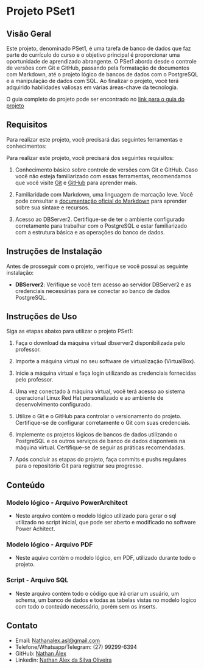 # Projeto PSet1

## Visão Geral
Este projeto, denominado PSet1, é uma tarefa de banco de dados que faz parte do currículo do curso e o objetivo principal é proporcionar uma oportunidade de aprendizado abrangente. O PSet1 aborda desde o controle de versões com Git e GitHub, passando pela formatação de documentos com Markdown, até o projeto lógico de bancos de dados com o PostgreSQL e a manipulação de dados com SQL. Ao finalizar o projeto, você terá adquirido habilidades valiosas em várias áreas-chave da tecnologia.

O guia completo do projeto pode ser encontrado no [link para o guia do projeto](https://github.com/NathaAlex/uvv_bd1_cc1mc/blob/main/pset1/pset1.pdf)

## Requisitos
Para realizar este projeto, você precisará das seguintes ferramentas e conhecimentos:

Para realizar este projeto, você precisará dos seguintes requisitos:

1. Conhecimento básico sobre controle de versões com Git e GitHub. Caso você não esteja familiarizado com essas ferramentas, recomendamos que você visite [Git](https://git-scm.com/) e [GitHub](https://github.com) para aprender mais.

2. Familiaridade com Markdown, uma linguagem de marcação leve. Você pode consultar a [documentação oficial do Markdown](https://www.markdownguide.org/basic-syntax/) para aprender sobre sua sintaxe e recursos.

3. Acesso ao DBServer2. Certifique-se de ter o ambiente configurado corretamente para trabalhar com o PostgreSQL e estar familiarizado com a estrutura básica e as operações do banco de dados.


## Instruções de Instalação

Antes de prosseguir com o projeto, verifique se você possui as seguinte instalação:

- **DBServer2**: Verifique se você tem acesso ao servidor DBServer2 e as credenciais necessárias para se conectar ao banco de dados PostgreSQL.


## Instruções de Uso

Siga as etapas abaixo para utilizar o projeto PSet1:

1. Faça o download da máquina virtual dbserver2 disponibilizada pelo professor.

2. Importe a máquina virtual no seu software de virtualização (VirtualBox).

3. Inicie a máquina virtual e faça login utilizando as credenciais fornecidas pelo professor.

4. Uma vez conectado à máquina virtual, você terá acesso ao sistema operacional Linux Red Hat personalizado e ao ambiente de desenvolvimento configurado.

5. Utilize o Git e o GitHub para controlar o versionamento do projeto. Certifique-se de configurar corretamente o Git com suas credenciais.

9. Implemente os projetos lógicos de bancos de dados utilizando o PostgreSQL e os outros serviços de banco de dados disponíveis na máquina virtual. Certifique-se de seguir as práticas recomendadas.

10. Após concluir as etapas do projeto, faça commits e pushs regulares para o repositório Git para registrar seu progresso.

## Conteúdo

### Modelo lógico - Arquivo PowerArchitect

- Neste arquivo contém o modelo lógico utilizado para gerar o sql utilizado no script inicial, que pode ser aberto e modificado no software Power Achitect.

### Modelo lógico - Arquivo PDF

- Neste aquivo contém o modelo lógico, em PDF, utilizado durante todo o projeto.

### Script - Arquivo SQL

- Neste arquivo contém todo o código que irá criar um usuário, um schema, um banco de dados e todas as tabelas vistas no modelo logico com todo o conteúdo necessário, porém sem os inserts.

## Contato

- Email: Nathanalex.asl@gmail.com
- Telefone/Whatsapp/Telegram: (27) 99299-6394
- GitHub: [Nathan Álex](https://github.com/NathaAlex)
- Linkedin: [Nathan Álex da Silva Oliveira](https://www.linkedin.com/in/nathan-álex-da-silva-oliveira-703b5b1a1/)
